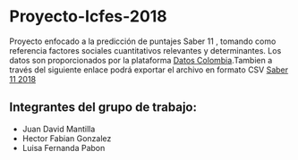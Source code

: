 # Proyecto-Icfes-2018
Proyecto enfocado a la predicción de puntajes Saber 11 , tomando como referencia factores sociales cuantitativos relevantes y determinantes. Los datos son proporcionados por la plataforma [Datos Colombia](www.datos.gov.co).Tambien a través del siguiente enlace podrá exportar el archivo en formato CSV [Saber 11 2018](https://www.datos.gov.co/Educaci-n/Saber-11-2018-2/m2nt-jw2h) 
## Integrantes del grupo de trabajo:
* Juan David Mantilla 
* Hector Fabian Gonzalez
* Luisa Fernanda Pabon
